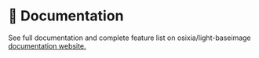 # 📄 Documentation

See full documentation and complete feature list on osixia/light-baseimage [documentation website.](https://opensource.osixia.net/containers/images/light-baseimage)
